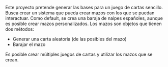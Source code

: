 Este proyecto pretende generar las bases para un juego de cartas sencillo.
Busca crear un sistema que pueda crear mazos con los que se puedan interactuar. Como default, se crea una baraja de naipes españoles, aunque es posible crear mazos personalizados.
Los mazos son objetos que tienen dos métodos:
  - Generar una carta aleatoria (de las posibles del mazo)
  - Barajar el mazo

Es posible crear múltiples juegos de cartas y utilizar los mazos que se crean.
